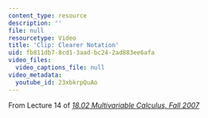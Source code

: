 ```yaml
---
content_type: resource
description: ''
file: null
resourcetype: Video
title: 'Clip: Clearer Notation'
uid: fb811db7-8cd1-3aad-bc24-2ad883ee6afa
video_files:
  video_captions_file: null
video_metadata:
  youtube_id: 23xbkrpQuAo
---
```


From Lecture 14 of [_18.02 Multivariable Calculus, Fall 2007_](/courses/18-02-multivariable-calculus-fall-2007/pages/video-lectures)